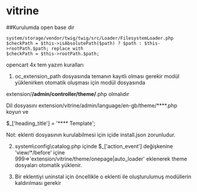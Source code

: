 # vitrine
##Kurulumda open base dir
```
system/storage/vendor/twig/twig/src/Loader/FilesystemLoader.php
$checkPath = $this->isAbsolutePath($path) ? $path : $this->rootPath.$path; replace with 
$checkPath = $this->rootPath.$path;

```

opencart 4x tem yazım kuralları

1. oc_extension_path dosyasında temanın kayıtlı olması gerekir modül yüklenirken otomatik oluşması için modül dosyasında 

  extension/****/admin/controller/theme/****.php  olmalıdır
  
  Dil dosyasını extension/vitrine/admin/language/en-gb/theme/****.php koyun ve
  
  $_['heading_title'] = '**** Template'; 
  
  Not: eklenti dosyasının kurulabilmesi için içide install.json zorunludur.
  
2. system\config\catalog.php içinde $_['action_event']  değişkenine 'view/*/before' içine 999=>'extension/vitrine/theme/onepage|auto_loader' eklenerek theme dosyaları otomatik yüklenir.

3. Bir eklentiyi uninstal için öncellikle o eklenti ile oluşturulumuş modüllerin kaldırılması gerekir
